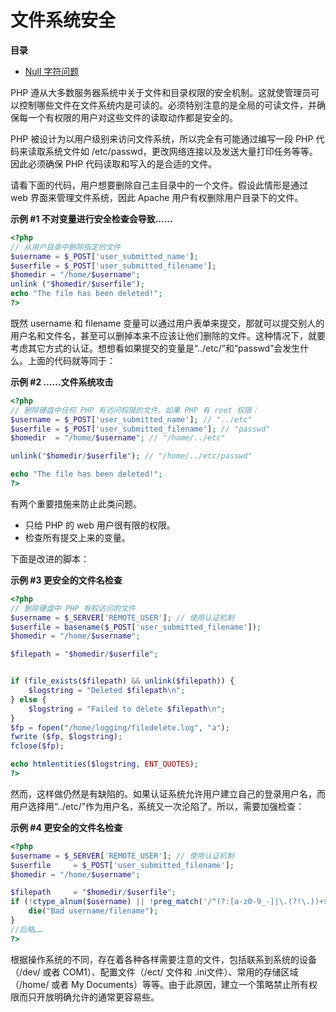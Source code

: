 文件系统安全
============

**目录**

-   [Null 字符问题](/security/filesystem/nullbytes.html)

PHP
遵从大多数服务器系统中关于文件和目录权限的安全机制。这就使管理员可以控制哪些文件在文件系统内是可读的。必须特别注意的是全局的可读文件，并确保每一个有权限的用户对这些文件的读取动作都是安全的。

PHP 被设计为以用户级别来访问文件系统，所以完全有可能通过编写一段 PHP
代码来读取系统文件如
/etc/passwd，更改网络连接以及发送大量打印任务等等。因此必须确保 PHP
代码读取和写入的是合适的文件。

请看下面的代码，用户想要删除自己主目录中的一个文件。假设此情形是通过 web
界面来管理文件系统，因此 Apache 用户有权删除用户目录下的文件。

**示例 \#1 不对变量进行安全检查会导致……**

``` php
<?php
// 从用户目录中删除指定的文件
$username = $_POST['user_submitted_name'];
$userfile = $_POST['user_submitted_filename'];
$homedir = "/home/$username";
unlink ("$homedir/$userfile");
echo "The file has been deleted!";
?>
```

既然 username 和 filename
变量可以通过用户表单来提交，那就可以提交别人的用户名和文件名，甚至可以删掉本来不应该让他们删除的文件。这种情况下，就要考虑其它方式的认证。想想看如果提交的变量是“../etc/”和“passwd”会发生什么。上面的代码就等同于：

**示例 \#2 ……文件系统攻击**

``` php
<?php
// 删除硬盘中任何 PHP 有访问权限的文件。如果 PHP 有 root 权限：
$username = $_POST['user_submitted_name']; // "../etc"
$userfile = $_POST['user_submitted_filename']; // "passwd"
$homedir  = "/home/$username"; // "/home/../etc"

unlink("$homedir/$userfile"); // "/home/../etc/passwd"

echo "The file has been deleted!";
?>
```

有两个重要措施来防止此类问题。

-   <span class="simpara"> 只给 PHP 的 web 用户很有限的权限。 </span>
-   <span class="simpara"> 检查所有提交上来的变量。 </span>

下面是改进的脚本：

**示例 \#3 更安全的文件名检查**

``` php
<?php
// 删除硬盘中 PHP 有权访问的文件
$username = $_SERVER['REMOTE_USER']; // 使用认证机制
$userfile = basename($_POST['user_submitted_filename']);
$homedir = "/home/$username";

$filepath = "$homedir/$userfile";


if (file_exists($filepath) && unlink($filepath)) {
    $logstring = "Deleted $filepath\n";
} else {
    $logstring = "Failed to delete $filepath\n";
}
$fp = fopen("/home/logging/filedelete.log", "a");
fwrite ($fp, $logstring);
fclose($fp);

echo htmlentities($logstring, ENT_QUOTES);
?>
```

然而，这样做仍然是有缺陷的。如果认证系统允许用户建立自己的登录用户名，而用户选择用“../etc/”作为用户名，系统又一次沦陷了。所以，需要加强检查：

**示例 \#4 更安全的文件名检查**

``` php
<?php
$username = $_SERVER['REMOTE_USER']; // 使用认证机制
$userfile     = $_POST['user_submitted_filename'];
$homedir = "/home/$username";

$filepath     = "$homedir/$userfile";
if (!ctype_alnum($username) || !preg_match('/^(?:[a-z0-9_-]|\.(?!\.))+$/iD', $userfile)) {
    die("Bad username/filename");
}
//后略……
?>
```

根据操作系统的不同，存在着各种各样需要注意的文件，包括联系到系统的设备（/dev/
或者 COM1）、配置文件（/ect/ 文件和 .ini文件）、常用的存储区域（/home/
或者 My
Documents）等等。由于此原因，建立一个策略禁止所有权限而只开放明确允许的通常更容易些。
